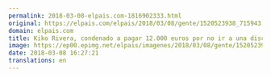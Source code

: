 ```yaml
---
permalink: 2018-03-08-elpais.com-1816902333.html
original: https://elpais.com/elpais/2018/03/08/gente/1520523938_715943.html#?ref=rss&format=simple&link=link
domain: elpais.com
title: Kiko Rivera, condenado a pagar 12.000 euros por no ir a una discoteca
image: https://ep00.epimg.net/elpais/imagenes/2018/03/08/gente/1520523938_715943_1520524459_rrss_normal.jpg
date: 2018-03-08 16:27:21
translations: en
---
```


